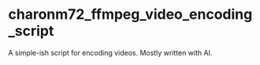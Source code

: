# charonm72_ffmpeg_video_encoding_script
 A simple-ish script for encoding videos. Mostly written with AI.
